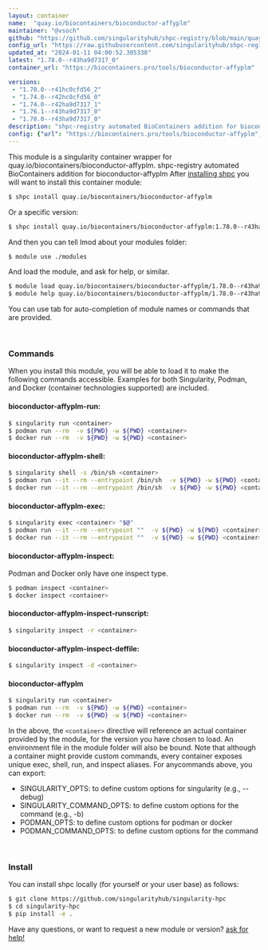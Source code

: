 ```yaml
---
layout: container
name:  "quay.io/biocontainers/bioconductor-affyplm"
maintainer: "@vsoch"
github: "https://github.com/singularityhub/shpc-registry/blob/main/quay.io/biocontainers/bioconductor-affyplm/container.yaml"
config_url: "https://raw.githubusercontent.com/singularityhub/shpc-registry/main/quay.io/biocontainers/bioconductor-affyplm/container.yaml"
updated_at: "2024-01-11 04:00:52.305338"
latest: "1.78.0--r43ha9d7317_0"
container_url: "https://biocontainers.pro/tools/bioconductor-affyplm"

versions:
 - "1.70.0--r41hc0cfd56_2"
 - "1.74.0--r42hc0cfd56_0"
 - "1.74.0--r42ha9d7317_1"
 - "1.76.1--r43ha9d7317_0"
 - "1.78.0--r43ha9d7317_0"
description: "shpc-registry automated BioContainers addition for bioconductor-affyplm"
config: {"url": "https://biocontainers.pro/tools/bioconductor-affyplm", "maintainer": "@vsoch", "description": "shpc-registry automated BioContainers addition for bioconductor-affyplm", "latest": {"1.78.0--r43ha9d7317_0": "sha256:607d9c723cd35ad39e84742077e744dfa3d93a836988d2341b0aaa1b177921d9"}, "tags": {"1.70.0--r41hc0cfd56_2": "sha256:eda663877f2478247ccac4287c240dea3688a64e17b829eddab73758add10279", "1.74.0--r42hc0cfd56_0": "sha256:91e22a83bbff3832ecc6935197beaaf6aeb9fee549e2cd4952fb705ac17b9143", "1.74.0--r42ha9d7317_1": "sha256:0e55e727cbb4753b801221f489144174bb5883d1736bbfb4d0f39d0de1afea0c", "1.76.1--r43ha9d7317_0": "sha256:e50abeafba0c35ee436305591e9e05dc960d829b6dc638147c5bc1e695cf9288", "1.78.0--r43ha9d7317_0": "sha256:607d9c723cd35ad39e84742077e744dfa3d93a836988d2341b0aaa1b177921d9"}, "docker": "quay.io/biocontainers/bioconductor-affyplm"}
---
```


This module is a singularity container wrapper for quay.io/biocontainers/bioconductor-affyplm.
shpc-registry automated BioContainers addition for bioconductor-affyplm
After [installing shpc](#install) you will want to install this container module:


```bash
$ shpc install quay.io/biocontainers/bioconductor-affyplm
```

Or a specific version:

```bash
$ shpc install quay.io/biocontainers/bioconductor-affyplm:1.78.0--r43ha9d7317_0
```

And then you can tell lmod about your modules folder:

```bash
$ module use ./modules
```

And load the module, and ask for help, or similar.

```bash
$ module load quay.io/biocontainers/bioconductor-affyplm/1.78.0--r43ha9d7317_0
$ module help quay.io/biocontainers/bioconductor-affyplm/1.78.0--r43ha9d7317_0
```

You can use tab for auto-completion of module names or commands that are provided.

<br>

### Commands

When you install this module, you will be able to load it to make the following commands accessible.
Examples for both Singularity, Podman, and Docker (container technologies supported) are included.

#### bioconductor-affyplm-run:

```bash
$ singularity run <container>
$ podman run --rm  -v ${PWD} -w ${PWD} <container>
$ docker run --rm  -v ${PWD} -w ${PWD} <container>
```

#### bioconductor-affyplm-shell:

```bash
$ singularity shell -s /bin/sh <container>
$ podman run --it --rm --entrypoint /bin/sh  -v ${PWD} -w ${PWD} <container>
$ docker run --it --rm --entrypoint /bin/sh  -v ${PWD} -w ${PWD} <container>
```

#### bioconductor-affyplm-exec:

```bash
$ singularity exec <container> "$@"
$ podman run --it --rm --entrypoint ""  -v ${PWD} -w ${PWD} <container> "$@"
$ docker run --it --rm --entrypoint ""  -v ${PWD} -w ${PWD} <container> "$@"
```

#### bioconductor-affyplm-inspect:

Podman and Docker only have one inspect type.

```bash
$ podman inspect <container>
$ docker inspect <container>
```

#### bioconductor-affyplm-inspect-runscript:

```bash
$ singularity inspect -r <container>
```

#### bioconductor-affyplm-inspect-deffile:

```bash
$ singularity inspect -d <container>
```



#### bioconductor-affyplm

```bash
$ singularity run <container>
$ podman run --rm  -v ${PWD} -w ${PWD} <container>
$ docker run --rm  -v ${PWD} -w ${PWD} <container>
```


In the above, the `<container>` directive will reference an actual container provided
by the module, for the version you have chosen to load. An environment file in the
module folder will also be bound. Note that although a container
might provide custom commands, every container exposes unique exec, shell, run, and
inspect aliases. For anycommands above, you can export:

 - SINGULARITY_OPTS: to define custom options for singularity (e.g., --debug)
 - SINGULARITY_COMMAND_OPTS: to define custom options for the command (e.g., -b)
 - PODMAN_OPTS: to define custom options for podman or docker
 - PODMAN_COMMAND_OPTS: to define custom options for the command

<br>

### Install

You can install shpc locally (for yourself or your user base) as follows:

```bash
$ git clone https://github.com/singularityhub/singularity-hpc
$ cd singularity-hpc
$ pip install -e .
```

Have any questions, or want to request a new module or version? [ask for help!](https://github.com/singularityhub/singularity-hpc/issues)